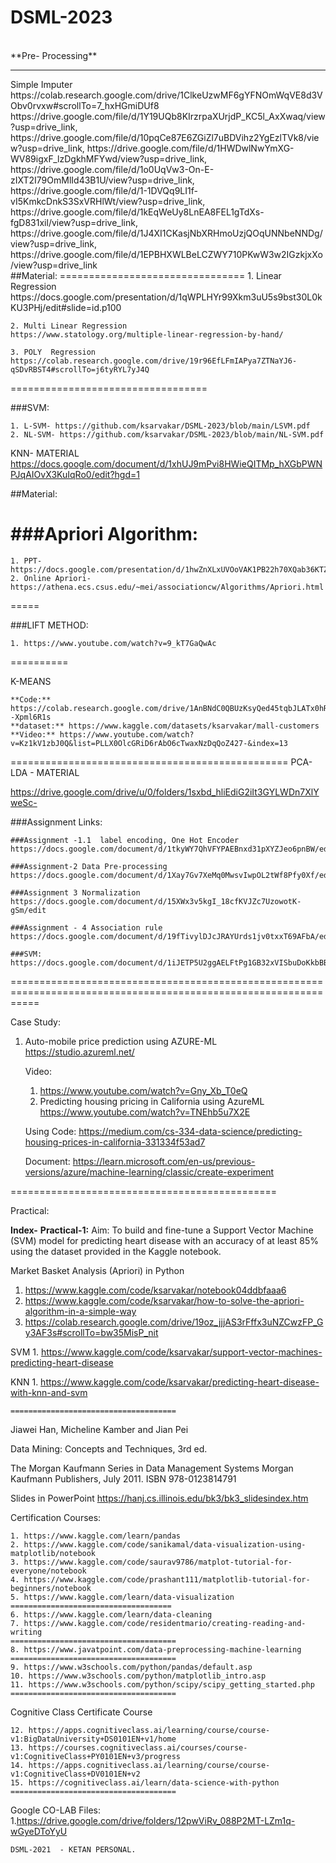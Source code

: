 # DSML-2023
<br>
**Pre- Processing** <br>
<hr>
Simple Imputer <br>
https://colab.research.google.com/drive/1ClkeUzwMF6gYFNOmWqVE8d3VObv0rvxw#scrollTo=7_hxHGmiDUf8
<br>
https://drive.google.com/file/d/1Y19UQb8KIrzrpaXUrjdP_KC5l_AxXwaq/view?usp=drive_link, https://drive.google.com/file/d/10pqCe87E6ZGiZl7uBDVihz2YgEzlTVk8/view?usp=drive_link, https://drive.google.com/file/d/1HWDwlNwYmXG-WV89igxF_lzDgkhMFYwd/view?usp=drive_link, https://drive.google.com/file/d/1o0UqVw3-On-E-zIXT2I79OmMlId43B1U/view?usp=drive_link, https://drive.google.com/file/d/1-1DVQq9LI1f-vI5KmkcDnkS3SxVRHlWt/view?usp=drive_link, https://drive.google.com/file/d/1kEqWeUy8LnEA8FEL1gTdXs-fgD831xil/view?usp=drive_link, https://drive.google.com/file/d/1J4XI1CKasjNbXRHmoUzjQOqUNNbeNNDg/view?usp=drive_link, https://drive.google.com/file/d/1EPBHXWLBeLCZWY710PKwW3w2IGzkjxXo/view?usp=drive_link
<br>
##Material: 
================================
    1. Linear Regression 
    https://docs.google.com/presentation/d/1qWPLHYr99Xkm3uU5s9bst30L0kKU3PHj/edit#slide=id.p100
    
    2. Multi Linear Regression
    https://www.statology.org/multiple-linear-regression-by-hand/
    
    3. POLY  Regression
    https://colab.research.google.com/drive/19r96EfLFmIAPya7ZTNaYJ6-qSDvRBST4#scrollTo=j6tyRYL7yJ4Q
==================================

###SVM:

    1. L-SVM- https://github.com/ksarvakar/DSML-2023/blob/main/LSVM.pdf
    2. NL-SVM- https://github.com/ksarvakar/DSML-2023/blob/main/NL-SVM.pdf


KNN- MATERIAL
    https://docs.google.com/document/d/1xhUJ9mPvi8HWieQITMp_hXGbPWNPJqAIOvX3KuIqRo0/edit?hgd=1

##Material: 

###Apriori Algorithm:
=====
    1. PPT- https://docs.google.com/presentation/d/1hwZnXLxUVOoVAK1PB22h70XQab36KTZa/edit#slide=id.p53
    2. Online Apriori- https://athena.ecs.csus.edu/~mei/associationcw/Algorithms/Apriori.html
=====

###LIFT METHOD:
    
    1. https://www.youtube.com/watch?v=9_kT7GaQwAc


==========

K-MEANS

    **Code:** https://colab.research.google.com/drive/1AnBNdC0QBUzKsyQed45tqbJLATx0hR1P#scrollTo=WW--Xpml6R1s
    **dataset:** https://www.kaggle.com/datasets/ksarvakar/mall-customers
    **Video:** https://www.youtube.com/watch?v=Kz1kV1zbJ0Q&list=PLLX0OlcGRiD6rAbO6cTwaxNzDqQoZ427-&index=13    
================================================
PCA- LDA - MATERIAL 

https://drive.google.com/drive/u/0/folders/1sxbd_hliEdiG2iIt3GYLWDn7XlYweSc-

###Assignment Links:

    ###Assignment -1.1  label encoding, One Hot Encoder 
    https://docs.google.com/document/d/1tkyWY7QhVFYPAEBnxd31pXYZJeo6pnBW/edit
    
    ###Assignment-2 Data Pre-processing 
    https://docs.google.com/document/d/1Xay7Gv7XeMq0MwsvIwpOL2tWf8Pfy0Xf/edit
    
    ###Assignment 3 Normalization
    https://docs.google.com/document/d/15XWx3v5kgI_18cfKVJZc7UzowotK-gSm/edit
    
    ###Assignment - 4 Association rule
    https://docs.google.com/document/d/19fTivylDJcJRAYUrds1jv0txxT69AFbA/edit
    
    ###SVM: 
    https://docs.google.com/document/d/1iJETP5U2ggAELFtPg1GB32xVISbuDoKkbBBC1ceSPcc/edit


=================================================================================================================

Case Study: 
1. Auto-mobile price prediction using AZURE-ML
    https://studio.azureml.net/
    
    Video: 
    1. https://www.youtube.com/watch?v=Gny_Xb_T0eQ
    2. Predicting housing pricing in California using AzureML
    https://www.youtube.com/watch?v=TNEhb5u7X2E
    
    Using Code:
    https://medium.com/cs-334-data-science/predicting-housing-prices-in-california-331334f53ad7
    
    Document: 
    https://learn.microsoft.com/en-us/previous-versions/azure/machine-learning/classic/create-experiment

==============================================

Practical: 

**Index-**
**Practical-1:** Aim: To build and fine-tune a Support Vector Machine (SVM) model for predicting heart disease with an accuracy of at least 85% using the dataset provided in the Kaggle notebook.

Market Basket Analysis (Apriori) in Python

   1. https://www.kaggle.com/code/ksarvakar/notebook04ddbfaaa6
   2. https://www.kaggle.com/code/ksarvakar/how-to-solve-the-apriori-algorithm-in-a-simple-way
   3. https://colab.research.google.com/drive/19oz_jjjAS3rFffx3uNZCwzFP_Gy3AF3s#scrollTo=bw35MisP_nit

SVM
    1. https://www.kaggle.com/code/ksarvakar/support-vector-machines-predicting-heart-disease

KNN
    1. https://www.kaggle.com/code/ksarvakar/predicting-heart-disease-with-knn-and-svm


    =====================================


Jiawei Han, Micheline Kamber and Jian Pei

Data Mining: Concepts and Techniques, 3rd ed.

The Morgan Kaufmann Series in Data Management Systems
Morgan Kaufmann Publishers, July 2011. ISBN 978-0123814791

Slides in PowerPoint
https://hanj.cs.illinois.edu/bk3/bk3_slidesindex.htm


Certification Courses:
 
    1. https://www.kaggle.com/learn/pandas
    2. https://www.kaggle.com/code/sanikamal/data-visualization-using-matplotlib/notebook
    3. https://www.kaggle.com/code/saurav9786/matplot-tutorial-for-everyone/notebook
    4. https://www.kaggle.com/code/prashant111/matplotlib-tutorial-for-beginners/notebook
    5. https://www.kaggle.com/learn/data-visualization
    ====================================
    6. https://www.kaggle.com/learn/data-cleaning
    7. https://www.kaggle.com/code/residentmario/creating-reading-and-writing
    =====================================
    8. https://www.javatpoint.com/data-preprocessing-machine-learning
    =====================================    
    9. https://www.w3schools.com/python/pandas/default.asp
    10. https://www.w3schools.com/python/matplotlib_intro.asp
    11. https://www.w3schools.com/python/scipy/scipy_getting_started.php
    =====================================
Cognitive Class Certificate Course

    12. https://apps.cognitiveclass.ai/learning/course/course-v1:BigDataUniversity+DS0101EN+v1/home
    13. https://courses.cognitiveclass.ai/courses/course-v1:CognitiveClass+PY0101EN+v3/progress
    14. https://apps.cognitiveclass.ai/learning/course/course-v1:CognitiveClass+DV0101EN+v2
    15. https://cognitiveclass.ai/learn/data-science-with-python
    =====================================

Google CO-LAB Files:
    1.https://drive.google.com/drive/folders/12pwViRv_088P2MT-LZm1q-wGyeDToYyU


    DSML-2021  - KETAN PERSONAL.
